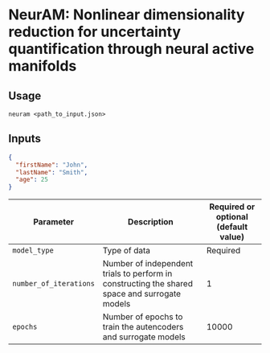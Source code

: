 # NeurAM: Nonlinear dimensionality reduction for uncertainty quantification through neural active manifolds

## Usage

```
neuram <path_to_input.json>
```

## Inputs

```json
{
  "firstName": "John",
  "lastName": "Smith",
  "age": 25
}
```

| Parameter    | Description | Required or optional (default value) |
| -------- | ------- | ------- |
| `model_type`  | Type of data    | Required |
| `number_of_iterations` | Number of independent trials to perform in constructing the shared space and surrogate models | 1 |
| `epochs`   | Number of epochs to train the autencoders and surrogate models | 10000 |
